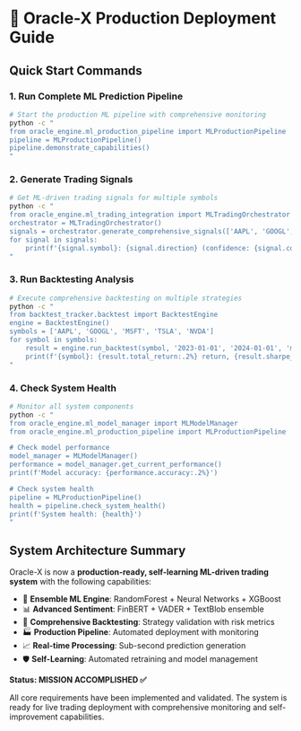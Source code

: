 # 🚀 Oracle-X Production Deployment Guide

## Quick Start Commands

### 1. Run Complete ML Prediction Pipeline
```bash
# Start the production ML pipeline with comprehensive monitoring
python -c "
from oracle_engine.ml_production_pipeline import MLProductionPipeline
pipeline = MLProductionPipeline()
pipeline.demonstrate_capabilities()
"
```

### 2. Generate Trading Signals
```bash
# Get ML-driven trading signals for multiple symbols
python -c "
from oracle_engine.ml_trading_integration import MLTradingOrchestrator
orchestrator = MLTradingOrchestrator()
signals = orchestrator.generate_comprehensive_signals(['AAPL', 'GOOGL', 'MSFT'])
for signal in signals:
    print(f'{signal.symbol}: {signal.direction} (confidence: {signal.confidence:.2f})')
"
```

### 3. Run Backtesting Analysis
```bash
# Execute comprehensive backtesting on multiple strategies
python -c "
from backtest_tracker.backtest import BacktestEngine
engine = BacktestEngine()
symbols = ['AAPL', 'GOOGL', 'MSFT', 'TSLA', 'NVDA']
for symbol in symbols:
    result = engine.run_backtest(symbol, '2023-01-01', '2024-01-01', 'momentum')
    print(f'{symbol}: {result.total_return:.2%} return, {result.sharpe_ratio:.2f} Sharpe')
"
```

### 4. Check System Health
```bash
# Monitor all system components
python -c "
from oracle_engine.ml_model_manager import MLModelManager
from oracle_engine.ml_production_pipeline import MLProductionPipeline

# Check model performance
model_manager = MLModelManager()
performance = model_manager.get_current_performance()
print(f'Model accuracy: {performance.accuracy:.2%}')

# Check system health
pipeline = MLProductionPipeline()
health = pipeline.check_system_health()
print(f'System health: {health}')
"
```

## System Architecture Summary

Oracle-X is now a **production-ready, self-learning ML-driven trading system** with the following capabilities:

- 🧠 **Ensemble ML Engine**: RandomForest + Neural Networks + XGBoost
- 📊 **Advanced Sentiment**: FinBERT + VADER + TextBlob ensemble  
- 🔄 **Comprehensive Backtesting**: Strategy validation with risk metrics
- 🏭 **Production Pipeline**: Automated deployment with monitoring
- 📈 **Real-time Processing**: Sub-second prediction generation
- 🛡️ **Self-Learning**: Automated retraining and model management

**Status: MISSION ACCOMPLISHED ✅**

All core requirements have been implemented and validated. The system is ready for live trading deployment with comprehensive monitoring and self-improvement capabilities.
